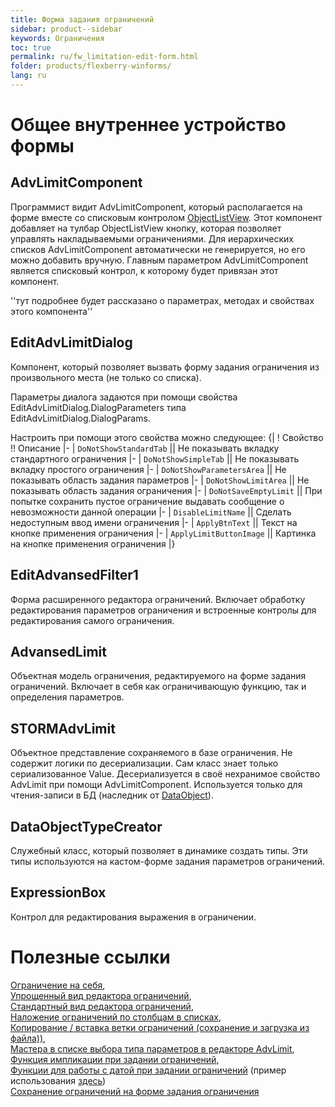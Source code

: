 ```yaml
---
title: Форма задания ограничений
sidebar: product--sidebar
keywords: Ограничения
toc: true
permalink: ru/fw_limitation-edit-form.html
folder: products/flexberry-winforms/
lang: ru
---
```


# Общее внутреннее устройство формы
## AdvLimitComponent

Программист видит AdvLimitComponent, который располагается на форме вместе со списковым контролом [ObjectListView](object-list-view.html). Этот компонент добавляет на тулбар ObjectListView кнопку, которая позволяет управлять накладываемыми ограничениями. Для иерархических списков AdvLimitComponent автоматически не генерируется, но его можно добавить вручную. Главным параметром AdvLimitComponent является списковый контрол, к которому будет привязан этот компонент.

''тут подробнее будет рассказано о параметрах, методах и свойствах этого компонента''

## EditAdvLimitDialog

Компонент, который позволяет вызвать форму задания ограничения из произвольного места (не только со списка).

Параметры диалога задаются при помощи свойства EditAdvLimitDialog.DialogParameters типа EditAdvLimitDialog.DialogParams.

Настроить при помощи этого свойства можно следующее:
{|
! Свойство !! Описание
|-
| `DoNotShowStandardTab` || Не показывать вкладку стандартного ограничения
|-
| `DoNotShowSimpleTab` || Не показывать вкладку простого ограничения
|-
| `DoNotShowParametersArea` || Не показывать область задания параметров
|-
| `DoNotShowLimitArea` || Не показывать область задания ограничения
|-
| `DoNotSaveEmptyLimit` || При попытке сохранить пустое ограничение выдавать сообщение о невозможности данной операции
|-
| `DisableLimitName` || Сделать недоступным ввод имени ограничения
|-
| `ApplyBtnText` || Текст на кнопке применения ограничения
|-
| `ApplyLimitButtonImage` || Картинка на кнопке применения ограничения
|}


## EditAdvansedFilter1

Форма расширенного редактора ограничений. Включает обработку редактирования параметров ограничения и встроенные контролы для редактирования самого ограничения.

## AdvansedLimit

Объектная модель ограничения, редактируемого на форме задания ограничений. Включает в себя как ограничивающую функцию, так и определения параметров.

## STORMAdvLimit

Объектное представление сохраняемого в базе ограничения. Не содержит логики по десериализации. Сам класс знает только сериализованное Value. Десериализуется в своё нехранимое свойство AdvLimit при помощи AdvLimitComponent. Используется только для чтения-записи в БД (наследник от [DataObject](fo_data-object.html)).

## DataObjectTypeCreator

Служебный класс, который позволяет в динамике создать типы. Эти типы используются на кастом-форме задания параметров ограничений.

## ExpressionBox

Контрол для редактирования выражения в ограничении.

# Полезные ссылки

[Ограничение на себя](self-limit.html), <BR>
[Упрощенный вид редактора ограничений](limit-editor-simple-view.html), <BR>
[Стандартный вид редактора ограничений](standart-view-limits-editor.html), <BR>
[Наложение ограничений по столбцам в списках](nalozhenie-ogranichenij-po-stolbcam-v-spiskah.html), <BR>
[Копирование / вставка ветки ограничений (сохранение и загрузка из файла))](copy--paste-branch--limitation-preservation-and-load-of-file.html), <BR>
[Мастера в списке выбора типа параметров в редакторе AdvLimit](masters-in-list-selection-type-parameters-in--adv-limit.html),<BR>
[Функция импликации при задании ограничений](implication-in-limits.html),<BR>
[Функции для работы с датой при задании ограничений](date-time-funtions-in-limits.html) (пример использования [здесь](date-limits--standart-view.html))<BR>
[Сохранение ограничений на форме задания ограничения](fo_adv-limit-function-serialization.html)

